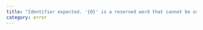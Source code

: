 ```yaml
---
title: "Identifier expected. '{0}' is a reserved word that cannot be used here."
category: error
---
```

